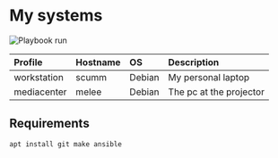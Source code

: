 # My systems

![Playbook run](https://github.com/carlotm/dotfiles/actions/workflows/systems.yml/badge.svg)

| Profile | Hostname | OS | Description
| :--- | :--- | :--- | :---
| workstation | scumm | Debian | My personal laptop
| mediacenter | melee | Debian | The pc at the projector

## Requirements

```
apt install git make ansible
```

